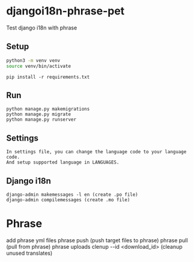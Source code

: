 # djangoi18n-phrase-pet
Test django i18n with phrase

## Setup

```sh
python3 -m venv venv
source venv/bin/activate
```

```
pip install -r requirements.txt
```

## Run
```
python manage.py makemigrations
python manage.py migrate
python manage.py runserver
```
## Settings
```
In settings file, you can change the language code to your language code.
And setup supported language in LANGUAGES.
```
## Django i18n
```
django-admin makemessages -l en (create .po file)
django-admin compilemessages (create .mo file)
```

# Phrase
add phrase yml files
phrase push (push target files to phrase)
phrase pull (pull from phrase)
phrase uploads clenup --id <download_id> (cleanup unused translates)
